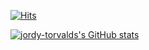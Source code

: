 [![Hits](https://hits.seeyoufarm.com/api/count/incr/badge.svg?url=https%3A%2F%2Fgithub.com%2Fjordy-torvalds%2Fhit-counter&count_bg=%2379C83D&title_bg=%23555555&icon=&icon_color=%23E7E7E7&title=hits&edge_flat=false)](https://hits.seeyoufarm.com)

[![jordy-torvalds's GitHub stats](https://github-readme-stats.vercel.app/api?username=jordy-torvalds)](https://github.com/anuraghazra/github-readme-stats)
